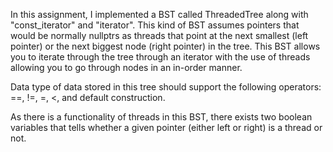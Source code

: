 In this assignment, I implemented a BST called ThreadedTree along with "const_iterator" and "iterator". This kind of BST assumes pointers that would be normally nullptrs as threads that point at the next smallest (left pointer) or the next biggest node (right pointer) in the tree. This BST allows you to iterate through the tree through an iterator with the use of threads allowing you to go through nodes in an in-order manner. 

Data type of data stored in this tree should support the following operators: ==, !=, =, <, and default construction.

As there is a functionality of threads in this BST, there exists two boolean variables that tells whether a given pointer (either left or right) is a thread or not.
